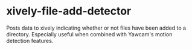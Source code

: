 xively-file-add-detector
========================

Posts data to xively indicating whether or not files have been added to a directory. Especially useful when combined with Yawcam's motion detection features.
